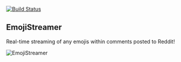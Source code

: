 [![Build Status](https://travis-ci.org/healeycodes/EmojiStreamer.svg?branch=master)](https://travis-ci.org/healeycodes/EmojiStreamer)

## EmojiStreamer

Real-time streaming of any emojis within comments posted to Reddit!

![EmojiStreamer](https://github.com/healeycodes/EmojiStreamer/blob/master/preview.gif)
